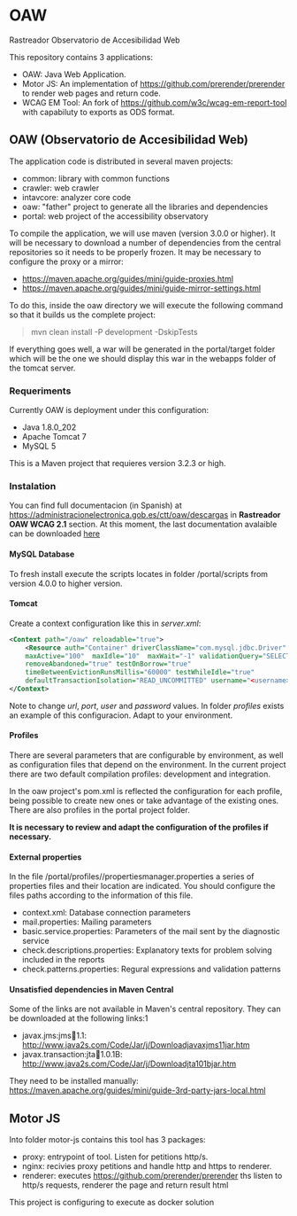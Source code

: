 # OAW
Rastreador Observatorio de Accesibilidad Web

This repository contains 3 applications:

* OAW: Java Web Application.
* Motor JS: An implementation of https://github.com/prerender/prerender to render web pages and return code.
* WCAG EM Tool: An fork of https://github.com/w3c/wcag-em-report-tool with capabiluty to exports as ODS format.

## OAW (Observatorio de Accesibilidad Web)

The application code is distributed in several maven projects:

* common: library with common functions
* crawler: web crawler
* intavcore: analyzer core code
* oaw: "father" project to generate all the libraries and dependencies
* portal: web project of the accessibility observatory

To compile the application, we will use maven (version 3.0.0 or higher). It will be necessary to download a number of dependencies from the central repositories so it needs to be properly frozen. It may be necessary to configure the proxy or a mirror:

* https://maven.apache.org/guides/mini/guide-proxies.html
* https://maven.apache.org/guides/mini/guide-mirror-settings.html

To do this, inside the oaw directory we will execute the following command so that it builds us the complete project:

>	mvn clean install -P development -DskipTests

If everything goes well, a war will be generated in the portal/target folder which will be the one we should display this war in the webapps folder of the tomcat server. 

### Requeriments

Currently OAW is deployment under this configuration:

* Java 1.8.0_202 
* Apache Tomcat 7
* MySQL 5

This is a Maven project that requieres version 3.2.3 or high.


### Instalation

You can find full documentacion (in Spanish) at https://administracionelectronica.gob.es/ctt/oaw/descargas in __Rastreador OAW WCAG 2.1__ section. At this moment, the last documentation avalaible can be downloaded [here](https://administracionelectronica.gob.es/ctt/resources/Soluciones/2431/Descargas/Liberacion-codigo-OAW---MAETD-v5-0-4.zip?idIniciativa=2431&idElemento=19053)

#### MySQL Database

To fresh install execute the scripts locates in folder /portal/scripts from version 4.0.0 to higher version.

#### Tomcat

Create a context configuration like this in *server.xml*:
```xml
<Context path="/oaw" reloadable="true">
    <Resource auth="Container" driverClassName="com.mysql.jdbc.Driver" type="javax.sql.DataSource" name="jdbc/oaw" url="jdbc:mysql://<server>:<port>/<schema>"
    maxActive="100"  maxIdle="10"  maxWait="-1" validationQuery="SELECT 1 as dbcp_connection_test"
    removeAbandoned="true" testOnBorrow="true"
    timeBetweenEvictionRunsMillis="60000" testWhileIdle="true"                                         
    defaultTransactionIsolation="READ_UNCOMMITTED" username="<username>" password="<password>"/>
</Context>
```
Note to change *url*, *port*, *user* and *password* values. In folder *profiles* exists an example of this configuracion. Adapt to your environment.


#### Profiles

There are several parameters that are configurable by environment, as well as configuration files that depend on the environment. In the current project there are two default compilation profiles: development and integration. 

In the oaw project's pom.xml is reflected the configuration for each profile, being possible to create new ones or take advantage of the existing ones. There are also profiles in the portal project folder. 

__It is necessary to review and adapt the configuration of the profiles if necessary.__

#### External properties

In the file /portal/profiles/<profile>/propertiesmanager.properties a series of properties files and their location are indicated. You should configure the files paths according to the information of this file.

* context.xml: Database connection parameters
* mail.properties: Mailing parameters
* basic.service.properties: Parameters of the mail sent by the diagnostic service
* check.descriptions.properties: Explanatory texts for problem solving included in the reports
* check.patterns.properties: Regural expressions and validation patterns


#### Unsatisfied dependencies  in Maven Central

Some of the links are not available in Maven's central repository. They can be downloaded at the following links:1

* javax.jms:jms:jar:1.1: http://www.java2s.com/Code/Jar/j/Downloadjavaxjms11jar.htm
* javax.transaction:jta:jar:1.0.1B: http://www.java2s.com/Code/Jar/j/Downloadjta101bjar.htm

They need to be installed manually: https://maven.apache.org/guides/mini/guide-3rd-party-jars-local.html 

## Motor JS

Into folder motor-js contains this tool has 3 packages:

* proxy: entrypoint of tool. Listen for petitions http/s.
* nginx: recivies proxy petitions and handle http and https to renderer.
* renderer: executes https://github.com/prerender/prerender ths listen to http/s requests, renderer the page and return result html

This project is configuring to execute as docker solution





